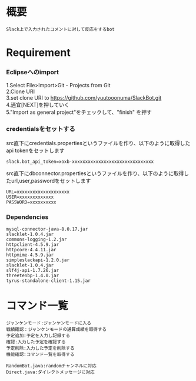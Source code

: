 # 概要 #
```
Slack上で入力されたコメントに対して反応をするbot
```

# Requirement #

### Eclipseへのimport

1.Select File>Import>Git - Projects from Git  
2.Clone URI  
3.set clone URI to https://github.com/yuutooonuma/SlackBot.git  
4.適宜[NEXT]を押していく  
5."Import as general project"をチェックして、"finish"  を押す


### credentialsをセットする

src直下にcredentials.propertiesというファイルを作り、以下のように取得したapi tokenをセットします

```
slack.bot_api_token=xoxb-xxxxxxxxxxxxxxxxxxxxxxxxxxxxxxx
```  
src直下にdbconnector.propertiesというファイルを作り、以下のように取得したurl,user,passwordをセットします
```
URL=xxxxxxxxxxxxxxxxxxxx
USER=xxxxxxxxxxxxx
PASSWORD=xxxxxxxxxx
```


### Dependencies ###
```
mysql-connector-java-8.0.17.jar
slacklet-1.0.4.jar
commons-logging-1.2.jar
httpclient-4.5.9.jar
httpcore-4.4.11.jar
httpmime-4.5.9.jar
simpleslackapi-1.2.0.jar
slacklet-1.0.4.jar
slf4j-api-1.7.26.jar
threetenbp-1.4.0.jar
tyrus-standalone-client-1.15.jar
```



# コマンド一覧 #
```
ジャンケンモード:ジャンケンモードに入る
戦績確認：ジャンケンモードの通算成績を取得する
予定追加:予定を入力し記録する
確認:入力した予定を確認する
予定削除:入力した予定を削除する
機能確認:コマンド一覧を取得する
```

```
RandomBot.java:randomチャンネルに対応
Direct.java:ダイレクトメッセージに対応
```
